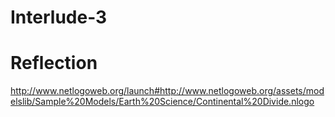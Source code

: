 # Interlude-3 
# Reflection 
http://www.netlogoweb.org/launch#http://www.netlogoweb.org/assets/modelslib/Sample%20Models/Earth%20Science/Continental%20Divide.nlogo 
